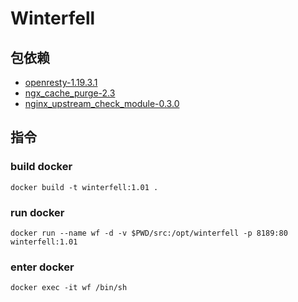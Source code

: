 # Winterfell


## 包依赖
- [openresty-1.19.3.1](https://openresty.org/download/openresty-1.19.3.1.tar.gz)
- [ngx_cache_purge-2.3](https://github.com/FRiCKLE/ngx_cache_purge/archive/2.3.tar.gz)
- [nginx_upstream_check_module-0.3.0](https://github.com/yaoweibin/nginx_upstream_check_module/archive/v0.3.0.tar.gz)

## 指令

### build docker
```shell
docker build -t winterfell:1.01 .
```

### run docker 
```shell
docker run --name wf -d -v $PWD/src:/opt/winterfell -p 8189:80 winterfell:1.01
```

### enter docker 
```shell
docker exec -it wf /bin/sh
```